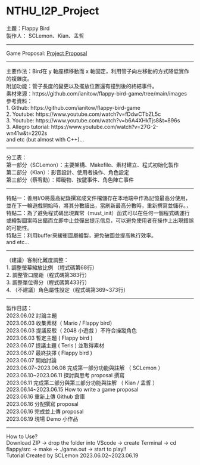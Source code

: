 # NTHU_I2P_Project
主題：Flappy Bird <br>
製作人： SCLemon、Kian、孟哲 <br>
<hr>
Game Proposal: <a href="https://github.com/SCLemon/NTHU_I2P_Project/blob/main/final_project_proposal.pdf">Project Proposal</a>
<hr>
主要作法：Bird在 y 軸座標移動而 x 軸固定，利用管子向左移動的方式降低實作的複雜度。<br>
附加功能：管子長度的變更以及擺放位置還有撞到後的終結事件。<br>
素材來源：https://github.com/ianitow/flappy-bird-game/tree/main/images <br>
參考資料：<br>
1. Github: https://github.com/ianitow/flappy-bird-game <br>
2. Youtube: https://www.youtube.com/watch?v=fDdwCTbZL5c <br>
3. Youtube: https://www.youtube.com/watch?v=b6A4XHkTjs8&t=896s <br>
3. Allegro tutorial: https://www.youtube.com/watch?v=27G-2-wn41w&t=2202s <br>
and etc (but almost with C++)...<br>
<hr>
分工表：<br>
第一部分（SCLemon）：主要架構、Makefile、素材建立、程式初始化製作<br>
第二部分（Kian）：影音設計、使用者操作、角色設定<br>
第三部分（蔡宥勳）：障礙物、按鍵事件、角色陣亡事件<br>
<hr>
特點一：善用I/O將最高紀錄撰寫成文件檔儲存在本地端中作為記憶最高分使用，並在下一輪遊戲開始時，將其分數讀出，當刷新最高分數時，重新撰寫並儲存。，<br>
特點二：為了避免程式碼出現異常（must_init）函式可以在任何一個程式碼運行或繪製圖案時出錯而立即中止並彈出提示信息，可以避免使用者在操作上出現錯誤的可能性。<br>
特點三：利用buffer來緩衝圖層繪製，避免破圖並提高執行效率。<br>
and etc...
<hr>
（建議）客制化難度調整：<br>
1. 調整螢幕縮放比例 （程式碼第68行）<br>
2. 調整管口間距（程式碼第383行）<br>
3. 調整單位得分（程式碼第433行）<br>
4. （不建議）角色屬性設定（程式碼第369~373行）<br>
<hr>
製作日誌：<br>
2023.06.02 討論主題 <br>
2023.06.03 收集素材（ Mario / Flappy bird）<br>
2023.06.03 提議反駁（ 2048 小遊戲 ）不符合操蹤角色 <br>
2023.06.03 暫定主題 ( Flappy bird ) <br>
2023.06.07 提議主題 ( Teris ) 並取得素材 <br>
2023.06.07 最終抉擇 ( Flappy bird )<br>
2023.06.07 開始討論 <br>
2023.06.07~2023.06.08 完成第一部分功能與註解 （ SCLemon ）<br>
2023.06.10~2023.06.11 探討與思考 proposal 撰寫 <br>
2023.06.11 完成第二部分與第三部分功能與註解 （ Kian / 孟哲 ）<br>
2023.06.14~2023.06.15 How to write a game proposal <br>
2023.06.16 重新上傳 Github 倉庫 <br>
2023.06.16 分配撰寫 proposal <br>
2023.06.16 完成並上傳 proposal <br>
2023.06.19 現場 Demo 小作品 <br>
<hr>
How to Use?<br>
Download ZIP -> drop the folder into VScode -> create Terminal -> cd flappy/src -> make -> ./game.out -> start to play!! <br>
Tutorial Created by SCLemon 2023.06.02~2023.06.19 
